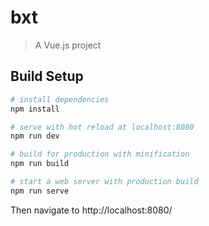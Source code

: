 # bxt

> A Vue.js project

## Build Setup

``` bash
# install dependencies
npm install

# serve with hot reload at localhost:8080
npm run dev

# build for production with minification
npm run build

# start a web server with production build
npm run serve
```

Then navigate to http://localhost:8080/
